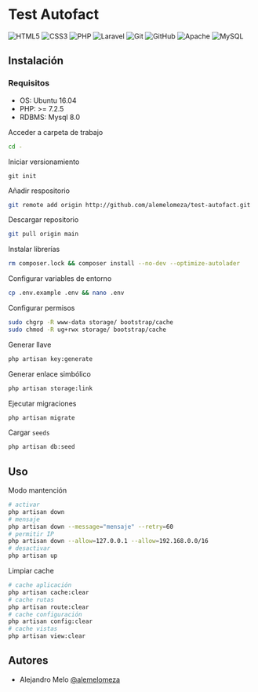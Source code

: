 # Test Autofact

<img alt="HTML5" src="https://img.shields.io/badge/html5%20-%23E34F26.svg?&style=for-the-badge&logo=html5&logoColor=white"/>
<img alt="CSS3" src="https://img.shields.io/badge/css3%20-%231572B6.svg?&style=for-the-badge&logo=css3&logoColor=white"/>
<img alt="PHP" src="https://img.shields.io/badge/php-%23777BB4.svg?&style=for-the-badge&logo=php&logoColor=white"/>
<img alt="Laravel" src="https://img.shields.io/badge/laravel%20-%23FF2D20.svg?&style=for-the-badge&logo=laravel&logoColor=white"/>
<img alt="Git" src="https://img.shields.io/badge/git%20-%23F05033.svg?&style=for-the-badge&logo=git&logoColor=white"/>
<img alt="GitHub" src="https://img.shields.io/badge/github%20-%23121011.svg?&style=for-the-badge&logo=github&logoColor=white"/>
<img alt="Apache" src="https://img.shields.io/badge/apache%20-%23D42029.svg?&style=for-the-badge&logo=apache&logoColor=white"/>
<img alt="MySQL" src="https://img.shields.io/badge/mysql-%2300f.svg?&style=for-the-badge&logo=mysql&logoColor=white"/>

## Instalación

### Requisitos

* OS: Ubuntu 16.04
* PHP: >= 7.2.5
* RDBMS: Mysql 8.0

Acceder a carpeta de trabajo

```sh
cd -
```

Iniciar versionamiento

```
git init
```

Añadir respositorio

```sh
git remote add origin http://github.com/alemelomeza/test-autofact.git
```

Descargar repositorio

```sh
git pull origin main
```

Instalar librerías 

```sh
rm composer.lock && composer install --no-dev --optimize-autolader
```

Configurar variables de entorno

```sh
cp .env.example .env && nano .env
```

Configurar permisos

```sh
sudo chgrp -R www-data storage/ bootstrap/cache
sudo chmod -R ug+rwx storage/ bootstrap/cache
```

Generar llave

```sh
php artisan key:generate
```

Generar enlace simbólico

```sh
php artisan storage:link
```

Ejecutar migraciones

```sh
php artisan migrate
```

Cargar `seeds`

```sh
php artisan db:seed
```

## Uso

Modo mantención

```sh
# activar
php artisan down
# mensaje
php artisan down --message="mensaje" --retry=60
# permitir IP
php artisan down --allow=127.0.0.1 --allow=192.168.0.0/16
# desactivar
php artisan up
```

Limpiar cache

```sh
# cache aplicación
php artisan cache:clear
# cache rutas
php artisan route:clear
# cache configuración
php artisan config:clear
# cache vistas
php artisan view:clear
```

## Autores

* Alejandro Melo [@alemelomeza](http://github.com/alemelomeza)